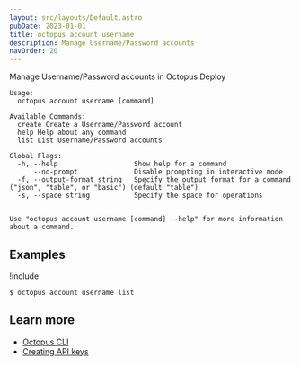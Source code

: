 ```yaml
---
layout: src/layouts/Default.astro
pubDate: 2023-01-01
title: octopus account username
description: Manage Username/Password accounts
navOrder: 20
---
```


Manage Username/Password accounts in Octopus Deploy


```
Usage:
  octopus account username [command]

Available Commands:
  create Create a Username/Password account
  help Help about any command
  list List Username/Password accounts

Global Flags:
  -h, --help                   Show help for a command
      --no-prompt              Disable prompting in interactive mode
  -f, --output-format string   Specify the output format for a command ("json", "table", or "basic") (default "table")
  -s, --space string           Specify the space for operations


Use "octopus account username [command] --help" for more information about a command.
```

## Examples

!include <samples-instance>


```
$ octopus account username list

```

## Learn more

- [Octopus CLI](/docs/octopus-rest-api/cli/)
- [Creating API keys](/docs/octopus-rest-api/how-to-create-an-api-key.md)